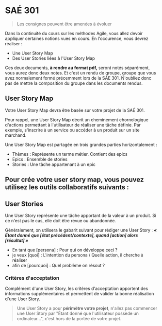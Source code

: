 # SAÉ 301

> Les consignes peuvent être amenées à évoluer

Dans la continuité du cours sur les méthodes Agile, vous allez devoir appliquer certaines notions vues en cours. En l'occurence, vous devrez réaliser :
- Une User Story Map
- Des User Stories liées à l'User Story Map

Ces deux documents, **à rendre au format pdf,** seront notés séparément, vous aurez donc deux notes. Et c'est un rendu de groupe, groupe que vous avez normalement formé précemment lors de la SAE 301. N'oubliez donc pas de mettre la composition du groupe dans les documents rendus.

## User Story Map

Votre User Story Map devra être basée sur votre projet de la SAÉ 301.

Pour rappel, une User Story Map décrit un cheminement chornologique d'actions permettant à l'utilisateur de réaliser une tâche définie. Par exemple, s'inscrire à un service ou accéder à un produit sur un site marchand.

Une User Story Map est partagée en trois grandes parties horizontalement :
- Thèmes : Représente un terme métier. Contient des epics
- Epics : Ensemble de stories
- Stories : Une tâche appartenant à un epic

Pour crée votre user story map, vous pouvez utilisez les outils collaboratifs suivants : 
- 

## User Stories

Une User Story représente une tâche apportant de la valeur à un produit. Si ce n'est pas le cas, elle doit être revue ou abandonnée.

Généralement, on utilisera le gabarit suivant pour rédiger une User Story : **_« Étant donné que [état précédent/contexte], quand [action] alors [résultat] »_**
- En tant que [persona] : Pour qui on développe ceci ?
- je veux [quoi] : L'intention du persona / Quelle action, il cherche à réaliser
- afin de [pourquoi] : Quel problème on résout ?

### Critères d'acceptation

Complément d'une User Story, les critères d'acceptation apportent des informations supplémentaires et permettent de valider la bonne réalisation d'une User Story.

> Une User Story a pour **périmètre votre projet**, n'allez pas commencer une User Story par "Étant donné que l'utilisateur possède un ordinateur...", c'est hors de la portée de votre projet.
